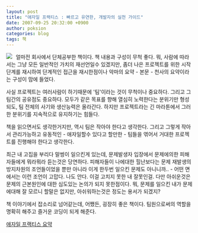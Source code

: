 ```yaml
---
layout: post
title: "애자일 프랙티스 : 빠르고 유연한, 개발자의 실천 가이드"
date: 2007-09-25 20:32:00 +0900
author: poksion
categories: blog
tags: 책
---
```


<div class="imageblock left" style="float: left; margin-right: 10px;"><img src="http://image.aladdin.co.kr/cover/cover/8991268331_1.jpg"></div>

얼마전 회사에서 단체공부한 책이다. 책 내용과 구성이 무척 좋다. 뭐, 사람에 따라서는 그냥 모든 일반적인 가치의 재선언일수 있겠지만, 좀더 나은 프로젝트를 위한 시작단계를 재시하여 단계적인 접근을 재시한점이나 악마의 요약 - 본문 - 천사의 요약이라는 구성이 맘에 들었다.

사실 프로젝트는 여러사람이 하기때문에 '팀'이라는 것이 무척이나 중요하다. 그리고 그 팀간의 공유점도 중요하다. 모두가 같은 목표를 향해 열심히 노력한다는 분위기만 형성되도, 팀 전체의 사기와 생산능력은 올라간다. 하지만 프로젝트라는 긴 마라톤에서 그러한 분위기를 지속적으로 유지하기는 힘들다.

책을 읽으면서도 생각한거지만, 역시 팀은 작아야 한다고 생각한다. 그리고 그렇게 작아서 관리가능하고 유동적인 - 애자일할수 있다고 할만한 - 팀들을 엮어서 거대한 프로젝트를 진행해야 한다고 생각한다.

최근 내 고집을 부리다 말썽이 일으킨게 있는데, 문제발생자 입장에서 문제에의한 피해자들에게 뭐라뭐라 듣는것은 당연하다. 피해자들이 나에대한 힐난보다는 문제 재발생의 방지차원의 조언들이었을 뿐만 아니라 이게 한두번 일으킨 문제도 아니니까.. - 어떤 면에서는 이런 조언이 고맙다. 나도 안다. 이걸 고치지 못한 내 잘못인걸. 다만 아쉬운것은 문제의 근본원인에 대한 심도있는 논의가 되지 못한점이다. 뭐, 문제를 일으킨 내가 문제에대해 잘 모르니 할말은 없지만, 아쉬워하는것은 정도는 용서가 되겠지?

책 이야기에서 잡소리로 넘어같는데, 어쨌든, 굉장히 좋은 책이다. 팀원으로써의 역할을 명확히 해주고 즐거운 코딩이 되게 해준다.

[애자일 프랙티스 요약](/blog/2007/09/25/애자일프랙틱스-toc.html)

